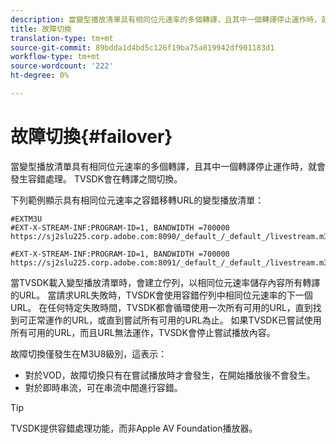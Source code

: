 ```yaml
---
description: 當變型播放清單具有相同位元速率的多個轉譯，且其中一個轉譯停止運作時，就會發生容錯處理。 TVSDK會在轉譯之間切換。
title: 故障切換
translation-type: tm+mt
source-git-commit: 89bdda1d4bd5c126f19ba75a819942df901183d1
workflow-type: tm+mt
source-wordcount: '222'
ht-degree: 0%

---
```



# 故障切換{#failover}

當變型播放清單具有相同位元速率的多個轉譯，且其中一個轉譯停止運作時，就會發生容錯處理。 TVSDK會在轉譯之間切換。

下列範例顯示具有相同位元速率之容錯移轉URL的變型播放清單：

```
#EXTM3U
#EXT-X-STREAM-INF:PROGRAM-ID=1, BANDWIDTH =700000
https://sj2slu225.corp.adobe.com:8090/_default_/_default_/livestream.m3u8   

#EXT-X-STREAM-INF:PROGRAM-ID=1, BANDWIDTH =700000
https://sj2slu225.corp.adobe.com:8091/_default_/_default_/livestream.m3u8
```

當TVSDK載入變型播放清單時，會建立佇列，以相同位元速率儲存內容所有轉譯的URL。 當請求URL失敗時，TVSDK會使用容錯佇列中相同位元速率的下一個URL。 在任何特定失敗時間，TVSDK都會循環使用一次所有可用的URL，直到找到可正常運作的URL，或直到嘗試所有可用的URL為止。 如果TVSDK已嘗試使用所有可用的URL，而且URL無法運作，TVSDK會停止嘗試播放內容。

故障切換僅發生在M3U8級別，這表示：

* 對於VOD，故障切換只有在嘗試播放時才會發生，在開始播放後不會發生。
* 對於即時串流，可在串流中間進行容錯。

>[!TIP]
>
>TVSDK提供容錯處理功能，而非Apple AV Foundation播放器。

